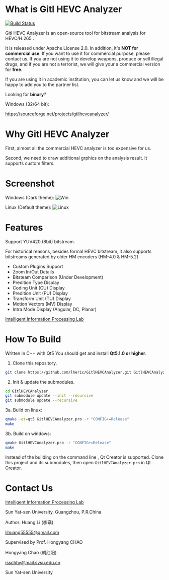What is Gitl HEVC Analyzer
==========================

[![Build Status](https://travis-ci.org/lheric/GitlHEVCAnalyzer.png?branch=master)](https://travis-ci.org/lheric/GitlHEVCAnalyzer)

Gitl HEVC Analyzer is an open-source tool for bitstream analysis for HEVC/H.265 .

It is released under Apache License 2.0. In addition, it's **NOT for commercial use**. If you want to use it for commercial purpose, please contact us. If you are not using it to develop weapons, produce or sell illegal drugs, and if you are not a terrorist, we will give your a commercial version for **free**.

If you are using it in academic institution, you can let us know and we will be happy to add you to the partner list.

Looking for **binary**?

Windows (32/64 bit):

<a href="https://sourceforge.net/projects/gtilhevcanalyzer/">https://sourceforge.net/projects/gtilhevcanalyzer/</a>

Why Gitl HEVC Analyzer
======================

First, almost all the commercial HEVC analyzer is too expensive for us.

Second, we need to draw additional grphics on the analysis result. It supports custom filters.


Screenshot
==========
Windows (Dark theme):
![Win](https://github.com/lheric/GitlHEVCAnalyzer/blob/master/screenshots/screenshoot_win.png?raw=true)

Linux (Default theme):
![Linux](https://github.com/lheric/GitlHEVCAnalyzer/blob/master/screenshots/screenshoot_linux.png?raw=true)

Features
========

Support YUV420 (8bit) bitstream.

For historical reasons, besides formal HEVC bitstream, it also supports bitstreams generated by older HM encoders (HM-4.0 & HM-5.2).

<ul>
    <li>Custom Plugins Support</li>
    <li>Zoom In/Out Details</li>
    <li>Bitsteam Comparison (Under Development)</li> 
    <li>Predition Type Display</li>
    <li>Coding Unit (CU) Display</li>
    <li>Predition Unit (PU) Display</li>
    <li>Transform Unit (TU) Display</li>
    <li>Motion Vectors (MV) Display</li>
    <li>Intra Mode Display (Angular, DC, Planar)</li>    
</ul>

<a href="http://gitl.sysu.edu.cn">Intelligent Information Processing Lab</a> 

How To Build
============

Written in C++ with Qt5
You should get and install **Qt5.1.0 or higher**.

1.  Clone this repository.
```bash
git clone https://github.com/lheric/GitlHEVCAnalyzer.git GitlHEVCAnalyzer
```

2.  Init & update the submodules.
```bash
cd GitlHEVCAnalyzer
git submodule update --init --recursive
git submodule update --recursive
```

3a. Build on linux:
```bash
qmake -qt=qt5 GitlHEVCAnalyzer.pro -r "CONFIG+=Release"
make
```

3b. Build on windows:
```bash
qmake GitlHEVCAnalyzer.pro -r "CONFIG+=Release"
make
```

Instead of the building on the command line , Qt Creator is supported. Clone this project and its submodules, then open `GitlHEVCAnalyzer.pro` in Qt Creator.

Contact Us
============
<a href="http://gitl.sysu.edu.cn">Intelligent Information Processing Lab</a>

Sun Yat-sen University, Guangzhou, P.R.China

Author:
Huang Li (李璜)

lihuang55555@gmail.com


Supervised by Prof. Hongyang CHAO

Hongyang Chao (朝红阳)

isschhy@mail.sysu.edu.cn

Sun Yat-sen University
